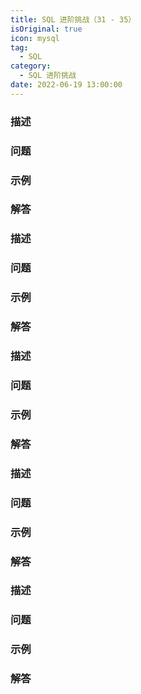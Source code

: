 ```yaml
---
title: SQL 进阶挑战（31 - 35）
isOriginal: true
icon: mysql
tag:
  - SQL
category:
  - SQL 进阶挑战
date: 2022-06-19 13:00:00
---
```




### 描述

### 问题

### 示例

### 解答





### 描述

### 问题

### 示例

### 解答



### 描述

### 问题

### 示例

### 解答



### 描述

### 问题

### 示例

### 解答



### 描述

### 问题

### 示例

### 解答